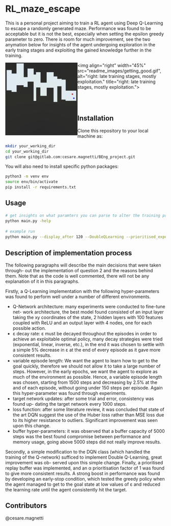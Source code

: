 # RL_maze_escape

This is a personal project aiming to train a RL agent using Deep Q-Learning to escape a randomly generated maze. Performance was found to be acceptable but it is not the best, especially when setting the epsilon greedy parameter to zero. There is room for much improvement, see the two anymation below for insights of the agent undergoing exploration in the early traing stages and exploiting the gained knowledge further in the training.


<img align="left" width="45%" src="readme_images/early_episodes.gif" alt="left: early training stages, mostly exploration."
title="left: early training stages, mostly exploration.">

<img align="right" width="45%" src="readme_images/getting_good.gif", alt="right: late training stages, mostly exploitation."
title="right: late training stages, mostly exploitation.">

<br><br>

## Installation

Clone this repository to your local machine as:

```bash
mkdir your_working_dir
cd your_working_dir
git clone git@gitlab.com:cesare.magnetti/BEng_project.git
```

You will also need to install specific python packages:

```bash
python3 -m venv env
source env/bin/activate
pip install -r requirements.txt
```

## Usage

```bash
# get insights on what paramters you can parse to alter the training process
python main.py -help

# example run
python main.py --display_after 120 --DoubleQLearning --prioritised_experience
```

## Description of implementation process
The following paragraphs will describe the main decisions that were taken through- out the implementation of question 2 and the reasons behind them. Note that as the code is well commented, there will not be any explanation of it in this paragraphs.<br>

Firstly, a Q-Learning implementation with the following hyper-parameters was found to perform well under a number of different environments.

- Q-Network architecture: many experiments were conducted to fine-tune net- work architecture, the best model found consisted of an input layer taking the xy coordinates of the state, 2 hidden layers with 100 features coupled with ReLU and an output layer with 4 nodes, one for each possible action.
- &epsilon; decay rate: &epsilon; must be decayed throughout the episodes in order to achieve an exploitable optimal policy, many decay strategies were tried (exponential, linear, inverse, etc.), in the end it was chosen to settle with a simple 5% decrease in ε at the end of every episode as it gave more consistent results.
- variable episode length: We want the agent to learn how to get to the goal quickly, therefore we should not allow it to take a large number of steps. However, in the early epochs, we want the agent to explore as much of the environment as possible. Hence, a variable episode length was chosen, starting from 1500 steps and decreasing by 2.5% at the and of each episode, without going under 150 steps per episode. Again this hyper-parameter was found through experiments.
- target network updates: after some trial and error, consistency was found up- dating the target network every 1000 steps.
- loss function: after some literature review, it was concluded that state of the art DQN suggest the use of the Huber loss rather than MSE loss due to its higher resistance to outliers. Significant improvement was seen upon this change.
- buffer hyper-parameters: it was observed that a buffer capacity of 5000 steps was the best found compromise between performance and memory usage, going above 5000 steps did not really improve results.

Secondly, a simple modification to the DQN class (which handled the training of the Q-network) sufficed to implement Double Q-Learning, great improvement was ob- served upon this simple change. Finally, a prioritised replay buffer was implemented, and an &alpha; prioritisation factor of 1 was found to give more consistent results. A strong boost in performance was found by developing an early-stop condition, which tested the greedy policy when the agent managed to get to the goal state at low values of &epsilon; and reduced the learning rate until the agent consistently hit the target.

## Contributors
@cesare.magnetti
